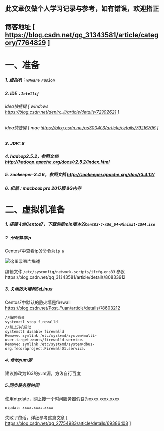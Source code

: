 ## 此文章仅做个人学习记录与参考，如有错误，欢迎指正
## 博客地址 [ https://blog.csdn.net/qq_31343581/article/category/7764829 ]
# 一、准备
##### 1.  虚拟机：`VMware Fusion`
##### 2. IDE：`Intellij`
###### idea快捷键 [ windows https://blog.csdn.net/deniro_li/article/details/72902621 ]
###### idea快捷键 [ mac  https://blog.csdn.net/as300403/article/details/79216706 ]
##### 3. JDK1.8
##### 4. hadoop2.5.2，参照文档  http://hadoop.apache.org/docs/r2.5.2/index.html
##### 5. zookeeper-3.4.6，参照文档  http://zookeeper.apache.org/doc/r3.4.12/
##### 6. 机器：macbook pro 2017版 8G内存
# 二、虚拟机准备
##### 1. 搭建 4台Centos7，下载的是min版本的`CentOS-7-x86_64-Minimal-1804.iso`
##### 2. 分配静态ip
Centos7中查看ip的命令为`ip a`

![这里写图片描述](https://img-blog.csdn.net/20180628184903386?watermark/2/text/aHR0cHM6Ly9ibG9nLmNzZG4ubmV0L3FxXzMxMzQzNTgx/font/5a6L5L2T/fontsize/400/fill/I0JBQkFCMA==/dissolve/70)

编辑文件 `/etc/sysconfig/network-scripts/ifcfg-ens33`
参照https://blog.csdn.net/qq_31343581/article/details/80833912
##### 3. 关闭防火墙和SeLinux
Centos7中默认的防火墙是firewall
https://blog.csdn.net/Post_Yuan/article/details/78603212

	//临时关闭
	systemctl stop firewalld
	//禁止开机启动
	systemctl disable firewalld
	Removed symlink /etc/systemd/system/multi-user.target.wants/firewalld.service.
	Removed symlink /etc/systemd/system/dbus-org.fedoraproject.FirewallD1.service.
##### 4. 修改yum源
建议修改为163的yum源，方法自行百度
##### 5.同步服务器时间
使用ntpdate，网上搜一个时间服务器假设为xxxx.xxxx.xxxx

	ntpdate xxxx.xxxx.xxxx
失败了的话，详细参考这篇文章 [ https://blog.csdn.net/qq_27754983/article/details/69386408 ]
